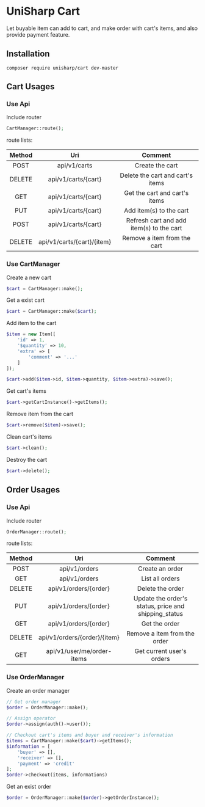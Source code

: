 # UniSharp Cart

Let buyable item can add to cart,
and make order with cart's items,
and also provide payment feature.

## Installation

```composer require unisharp/cart dev-master```

## Cart Usages

### Use Api

Include router

```php
CartManager::route();
```

route lists:

| Method | Uri                        | Comment                                  |
|:------:|:--------------------------:|:----------------------------------------:|
| POST   | api/v1/carts               | Create the cart                          |
| DELETE | api/v1/carts/{cart}        | Delete the cart and cart's items         |
| GET    | api/v1/carts/{cart}        | Get the cart and cart's items            |
| PUT    | api/v1/carts/{cart}        | Add item(s) to the cart                  |
| POST   | api/v1/carts/{cart}        | Refresh cart and add item(s) to the cart |
| DELETE | api/v1/carts/{cart}/{item} | Remove a item from the cart              |

### Use CartManager

Create a new cart

```php
$cart = CartManager::make();
```

Get a exist cart

```php
$cart = CartManager::make($cart);
```

Add item to the cart

```php
$item = new Item([
    'id' => 1,
    '$quantity' => 10,
    'extra' => [
        'comment' => '...'
    ]
]);

$cart->add($item->id, $item->quantity, $item->extra)->save();
```

Get cart's items

```php
$cart->getCartInstance()->getItems();
```

Remove item from the cart

```php
$cart->remove($item)->save();
```

Clean cart's items

```php
$cart->clean();
```

Destroy the cart

```php
$cart->delete();
```

## Order Usages

### Use Api

Include router

```php
OrderManager::route();
```

route lists:

| Method | Uri                          | Comment                                              |
|:------:|:----------------------------:|:----------------------------------------------------:|
| POST   | api/v1/orders                | Create an order                                      |
| GET    | api/v1/orders                | List all orders                                      |
| DELETE | api/v1/orders/{order}        | Delete the order                                     |
| PUT    | api/v1/orders/{order}        | Update the order's status, price and shipping_status |
| GET    | api/v1/orders/{order}        | Get the order                                        |
| DELETE | api/v1/orders/{order}/{item} | Remove a item from the order                         |
| GET    | api/v1/user/me/order-items   | Get current user's orders                            |

### Use OrderManager

Create an order manager

```php
// Get order manager
$order = OrderManager::make();

// Assign operator
$order->assign(auth()->user());

// Checkout cart's items and buyer and receiver's information
$items = CartManager::make($cart)->getItems();
$information = [
    'buyer' => [],
    'receiver' => [],
    'payment' => 'credit'
];
$order->checkout(items, informations)
```

Get an exist order

```php
$order = OrderManager::make($order)->getOrderInstance();
```



